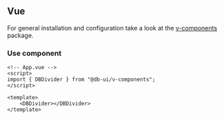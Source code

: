 ## Vue

For general installation and configuration take a look at the [v-components](https://www.npmjs.com/package/@db-ui/v-components) package.

### Use component

```vue App.vue
<!-- App.vue -->
<script>
import { DBDivider } from "@db-ui/v-components";
</script>

<template>
	<DBDivider></DBDivider>
</template>
```
